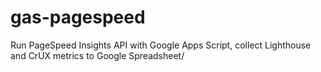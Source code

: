 # gas-pagespeed
Run PageSpeed Insights API with Google Apps Script, collect Lighthouse and CrUX metrics to Google Spreadsheet/
